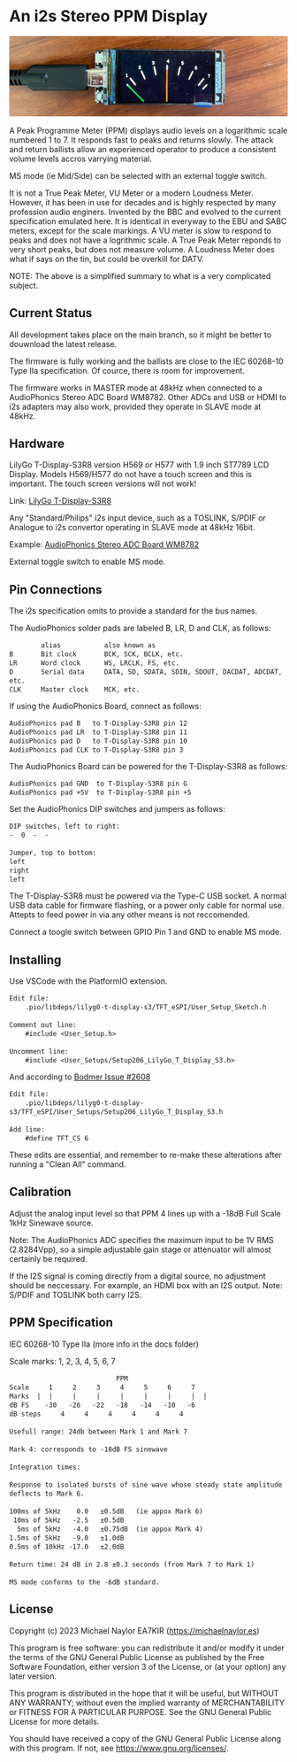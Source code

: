 # An i2s Stereo PPM Display

![Stereo PPM](docs/IMG_0082.jpeg)

A Peak Programme Meter (PPM) displays audio levels on a logarithmic scale numbered 1 to 7. It responds fast to peaks and returns slowly. The attack and return ballists allow an experienced operator to produce a consistent volume levels accros varrying material.

MS mode (ie Mid/Side) can be selected with an external toggle switch.

It is not a True Peak Meter, VU Meter or a modern Loudness Meter.  However, it has been in use for decades and is highly respected by many profession audio enginers. Invented by the BBC and evolved to the current specification emulated here.  It is identical in everyway to the EBU and SABC meters, except for the scale markings.  A VU meter is slow to respond to peaks and does not have a logrithmic scale. A True Peak Meter reponds to very short peaks, but does not measure volume. A Loudness Meter does what if says on the tin, but could be overkill for DATV.

NOTE: The above is a simplified summary to what is a very complicated subject.

## Current Status
All development takes place on the main branch, so it might be better to douwnload the latest release.

The firmware is fully working and the ballists are close to the IEC 60268-10 Type IIa specification. Of cource, there is room for improvement.

The firmware works in MASTER mode at 48kHz when connected to a AudioPhonics Stereo ADC Board WM8782. Other ADCs and USB or HDMI to i2s adapters may also work, provided they operate in SLAVE mode at 48kHz.

## Hardware

LilyGo T-Display-S3R8 version H569 or H577 with 1.9 inch ST7789 LCD Display. Models H569/H577 do not have a touch screen and this is important.  The touch screen versions will not work!

Link: [LilyGo T-Display-S3R8](<https://www.lilygo.cc/products/t-display-s3?variant=42284559827125>)

Any "Standard/Philips" i2s input device, such as a TOSLINK, S/PDIF or Analogue to i2s convertor operating in SLAVE mode at 48kHz 16bit.

Example: [AudioPhonics Stereo ADC Board WM8782](<https://www.audiophonics.fr/en/devices-hifi-audio-adc/stereo-adc-board-wm8782-i2s-24bit-192khz-p-14897.html>)

External toggle switch to enable MS mode.

## Pin Connections
The i2s specification omits to provide a standard for the bus names.

The AudioPhonics solder pads are labeled B, LR, D and CLK, as follows:
```
        alias           also known as
B       Bit clock       BCK, SCK, BCLK, etc.
LR      Word clock      WS, LRCLK, FS, etc.
D       Serial data     DATA, SD, SDATA, SDIN, SDOUT, DACDAT, ADCDAT, etc.
CLK     Master clock    MCK, etc. 
```

If using the AudioPhonics Board, connect as follows:
```
AudioPhonics pad B   to T-Display-S3R8 pin 12
AudioPhonics pad LR  to T-Display-S3R8 pin 11
AudioPhonics pad D   to T-Display-S3R8 pin 10
AudioPhonics pad CLK to T-Display-S3R8 pin 3
```

The AudioPhonics Board can be powered for the T-Display-S3R8 as follows:
```
AudioPhonics pad GND  to T-Display-S3R8 pin G
AudioPhonics pad +5V  to T-Display-S3R8 pin +5
```

Set the AudioPhonics DIP switches and jumpers as follows:
```
DIP switches, left to right:
-  0  -  -

Jumper, top to bottom:
left
right
left
```

The T-Display-S3R8 must be powered via the Type-C USB socket. A normal USB data cable for firmware flashing, or a power only cable for normal use. Attepts to feed power in via any other means is not reccomended.

Connect a toogle switch between GPIO Pin 1 and GND to enable MS mode.

## Installing
Use VSCode with the PlatformIO extension.
```
Edit file: 
    .pio/libdeps/lilyg0-t-display-s3/TFT_eSPI/User_Setup_Sketch.h

Comment out line:
    #include <User_Setup.h>

Uncomment line:
    #include <User_Setups/Setup206_LilyGo_T_Display_S3.h>
```
And according to [Bodmer Issue #2608](https://github.com/Bodmer/TFT_eSPI/discussions/2608#discussioncomment-5932379)
```
Edit file:
    .pio/libdeps/lilyg0-t-display-s3/TFT_eSPI/User_Setups/Setup206_LilyGo_T_Display_S3.h

Add line:
    #define TFT_CS 6
```
These edits are essential, and remember to re-make these alterations after running a "Clean All" command.

## Calibration
Adjust the analog input level so that PPM 4 lines up with a -18dB Full Scale 1kHz Sinewave source.

Note: The AudioPhonics ADC specifies the maximum input to be 1V RMS (2.8284Vpp), so a simple adjustable gain stage or attenuator will almost certainly be required.

If the I2S signal is coming directly from a digital source, no adjustment should be neccessary. For example, an HDMI box with an I2S output. Note: S/PDIF and TOSLINK both carry I2S.

## PPM Specification
IEC 60268-10 Type IIa (more info in the docs folder)

Scale marks: 1, 2, 3, 4, 5, 6, 7

```
                           PPM
Scale     1     2     3     4     5     6     7
Marks  |  |     |     |     |     |     |     |  |
dB FS    -30   -26   -22   -18   -14   -10   -6
dB steps     4     4     4     4     4     4

Usefull range: 24db between Mark 1 and Mark 7

Mark 4: corresponds to -18dB FS sinewave

Integration times:

Response to isolated bursts of sine wave whose steady state amplitude deflects to Mark 6.

100ms of 5kHz    0.0   ±0.5dB   (ie appox Mark 6)
 10ms of 5kHz   -2.5   ±0.5dB
  5ms of 5kHz   -4.0   ±0.75dB  (ie appox Mark 4)
1.5ms of 5kHz   -9.0   ±1.0dB
0.5ms of 10kHz -17.0   ±2.0dB

Return time: 24 dB in 2.8 ±0.3 seconds (from Mark 7 to Mark 1)

MS mode conforms to the -6dB standard.
```

## License

Copyright (c) 2023 Michael Naylor EA7KIR (https://michaelnaylor.es)

This program is free software: you can redistribute it and/or modify it under the terms of the GNU General Public License as published by the Free Software Foundation, either version 3 of the License, or (at your option) any later version.

This program is distributed in the hope that it will be useful, but WITHOUT ANY WARRANTY; without even the implied warranty of MERCHANTABILITY or FITNESS FOR A PARTICULAR PURPOSE. See the GNU General Public License for more details.

You should have received a copy of the GNU General Public License along with this program. If not, see https://www.gnu.org/licenses/.